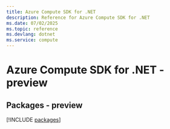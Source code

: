 ```yaml
---
title: Azure Compute SDK for .NET
description: Reference for Azure Compute SDK for .NET
ms.date: 07/02/2025
ms.topic: reference
ms.devlang: dotnet
ms.service: compute
---
```

# Azure Compute SDK for .NET - preview
## Packages - preview
[!INCLUDE [packages](compute-index.md)]